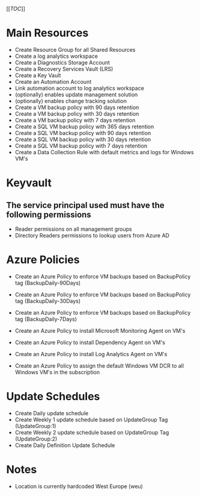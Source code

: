[[_TOC_]]
# Main Resources
- Create Resource Group for all Shared Resources
- Create a log analytics workspace
- Create a Diagnostics Storage Account
- Create a Recovery Services Vault (LRS)
- Create a Key Vault
- Create an Automation Account
- Link automation account to log analytics workspace
- (optionally) enables update management solution
- (optionally) enables change tracking solution
- Create a VM backup policy with 90 days retention
- Create a VM backup policy with 30 days retention
- Create a VM backup policy with 7 days retention
- Create a SQL VM backup policy with 365 days retention
- Create a SQL VM backup policy with 90 days retention
- Create a SQL VM backup policy with 30 days retention
- Create a SQL VM backup policy with 7 days retention
- Create a Data Collection Rule with default metrics and logs for Windows VM's

# Keyvault
## The service principal used must have the following permissions
- Reader permissions on all management groups
- Directory Readers permissions to lookup users from Azure AD

# Azure Policies
- Create an Azure Policy to enforce VM backups based on BackupPolicy tag (BackupDaily-90Days)
- Create an Azure Policy to enforce VM backups based on BackupPolicy tag (BackupDaily-30Days)
- Create an Azure Policy to enforce VM backups based on BackupPolicy tag (BackupDaily-7Days)

- Create an Azure Policy to install Microsoft Monitoring Agent on VM's
- Create an Azure Policy to install Dependency Agent on VM's
- Create an Azure Policy to install Log Analytics Agent on VM's

- Create an Azure Policy to assign the default Windows VM DCR to all Windows VM's in the subscription

# Update Schedules
- Create Daily update schedule
- Create Weekly 1 update schedule based on UpdateGroup Tag (UpdateGroup:1)
- Create Weekly 2 update schedule based on UpdateGroup Tag (UpdateGroup:2)
- Create Daily Definition Update Schedule

# Notes
- Location is currently hardcoded West Europe (weu)